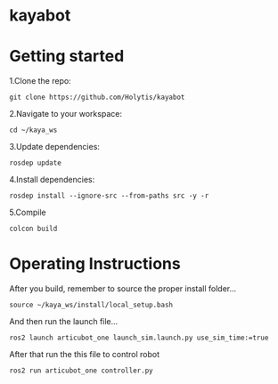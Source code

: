 # kayabot 
# Getting started
1.Clone the repo:
```
git clone https://github.com/Holytis/kayabot
```
2.Navigate to your workspace:
```
cd ~/kaya_ws
```
3.Update dependencies:
```
rosdep update
```
4.Install dependencies:
```
rosdep install --ignore-src --from-paths src -y -r
```
5.Compile
```
colcon build
```
# Operating Instructions
After you build, remember to source the proper install folder...
```
source ~/kaya_ws/install/local_setup.bash
```
And then run the launch file...
```
ros2 launch articubot_one launch_sim.launch.py use_sim_time:=true
```
After that run the this file to control robot
```
ros2 run articubot_one controller.py 
```
